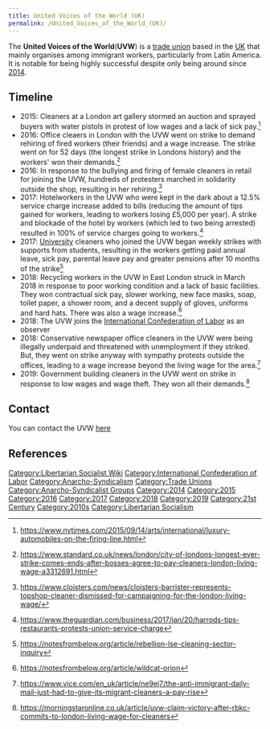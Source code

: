 ```yaml
---
title: United Voices of the World (UK)
permalink: /United_Voices_of_the_World_(UK)/
---
```


The **United Voices of the World**(**UVW**) is a [trade
union](Trade_Union "wikilink") based in the
[UK](United_Kingdom "wikilink") that mainly organises among immigrant
workers, particularly from Latin America. It is notable for being highly
successful despite only being around since
[2014](Timeline_of_Libertarian_Socialism_in_Northern_Europe "wikilink").

## Timeline

- 2015: Cleaners at a London art gallery stormed an auction and sprayed
  buyers with water pistols in protest of low wages and a lack of sick
  pay.[^1]
- 2016: Office cleaers in London with the UVW went on strike to demand
  rehiring of fired workers (their friends) and a wage increase. The
  strike went on for 52 days (the longest strike in Londons history) and
  the workers' won their demands.[^2]
- 2016: In response to the bullying and firing of female cleaners in
  retail for joining the UVW, hundreds of protesters marched in
  solidarity outside the shop, resulting in her rehiring.[^3]
- 2017: Hotelworkers in the UVW who were kept in the dark about a 12.5%
  service charge increase added to bills (reducing the amount of tips
  gained for workers, leading to workers losing £5,000 per year). A
  strike and blockade of the hotel by workers (which led to two being
  arrested) resulted in 100% of service charges going to workers.[^4]
- 2017: [University](University "wikilink") cleaners who joined the UVW
  began weekly strikes with supports from students, resulting in the
  workers getting paid annual leave, sick pay, parental leave pay and
  greater pensions after 10 months of the strike[^5]
- 2018: Recycling workers in the UVW in East London struck in March 2018
  in response to poor working condition and a lack of basic facilities.
  They won contractual sick pay, slower working, new face masks, soap,
  toilet paper, a shower room, and a decent supply of gloves, uniforms
  and hard hats. There was also a wage increase.[^6]
- 2018: The UVW joins the [International Confederation of
  Labor](International_Confederation_of_Labor "wikilink") as an observer
- 2018: Conservative newspaper office cleaners in the UVW were being
  illegally underpaid and threatened with unemployment if they striked.
  But, they went on strike anyway with sympathy protests outside the
  offices, leading to a wage increase beyond the living wage for the
  area.[^7]
- 2019: Government building cleaners in the UVW went on strike in
  response to low wages and wage theft. They won all their demands.[^8]

## Contact

You can contact the UVW [here](https://www.uvwunion.org.uk/contact)

## References

<references />

[Category:Libertarian Socialist
Wiki](Category:Libertarian_Socialist_Wiki "wikilink")
[Category:International Confederation of
Labor](Category:International_Confederation_of_Labor "wikilink")
[Category:Anarcho-Syndicalism](Category:Anarcho-Syndicalism "wikilink")
[Category:Trade Unions](Category:Trade_Unions "wikilink")
[Category:Anarcho-Syndicalist
Groups](Category:Anarcho-Syndicalist_Groups "wikilink")
[Category:2014](Category:2014 "wikilink")
[Category:2015](Category:2015 "wikilink")
[Category:2016](Category:2016 "wikilink")
[Category:2017](Category:2017 "wikilink")
[Category:2018](Category:2018 "wikilink")
[Category:2019](Category:2019 "wikilink") [Category:21st
Century](Category:21st_Century "wikilink")
[Category:2010s](Category:2010s "wikilink") [Category:Libertarian
Socialism](Category:Libertarian_Socialism "wikilink")

[^1]: <https://www.nytimes.com/2015/09/14/arts/international/luxury-automobiles-on-the-firing-line.html>

[^2]: <https://www.standard.co.uk/news/london/city-of-londons-longest-ever-strike-comes-ends-after-bosses-agree-to-pay-cleaners-london-living-wage-a3312691.html>

[^3]: <https://www.cloisters.com/news/cloisters-barrister-represents-topshop-cleaner-dismissed-for-campaigning-for-the-london-living-wage/>

[^4]: <https://www.theguardian.com/business/2017/jan/20/harrods-tips-restaurants-protests-union-service-charge>

[^5]: <https://notesfrombelow.org/article/rebellion-lse-cleaning-sector-inquiry>

[^6]: <https://notesfrombelow.org/article/wildcat-orion>

[^7]: <https://www.vice.com/en_uk/article/ne9ej7/the-anti-immigrant-daily-mail-just-had-to-give-its-migrant-cleaners-a-pay-rise>

[^8]: <https://morningstaronline.co.uk/article/uvw-claim-victory-after-rbkc-commits-to-london-living-wage-for-cleaners>